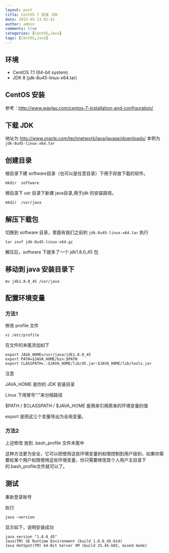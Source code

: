 ```yaml
---
layout: post
title: CentOS 7 安装 JDK
date: 2015-05-13 02:41
author: admin
comments: true
categories: [CentOS,Java]
tags: [CentOS,Java]
---
```


## 环境

* CentOS 7.1 (64-bit system)
* JDK 8 (jdk-8u45-linux-x64.tar)

## CentOS 安装

参考：<http://www.waylau.com/centos-7-installation-and-configuration/>

<!-- more -->

## 下载 JDK

地址为 <http://www.oracle.com/technetwork/java/javase/downloads/>
本例为 `jdk-8u45-linux-x64.tar`

## 创建目录

根目录下建 software目录（也可以是任意目录）下用于存放下载的软件。
    
    mkdir  software
    
根目录下 usr 目录下新建 java目录,用于jdk  的安装路径。

    mkdir  /usr/java

## 解压下载包

切换到 software 目录，里面有我们之前的 `jdk-8u45-linux-x64.tar`
执行

    tar zxvf jdk-8u45-linux-x64.gz
    
解压后，software 下就多了一个 jdk1.8.0_45 包

##	移动到 java 安装目录下

    mv jdk1.8.0_45 /usr/java
    
##	配置环境变量

### 方法1

修改 profile 文件

    vi /etc/profile
    
在文件的末尾添加如下

  	export JAVA_HOME=/usr/java/jdk1.8.0_45
  	export PATH=$JAVA_HOME/bin:$PATH
    export CLASSPATH=.:$JAVA_HOME/lib/dt.jar:$JAVA_HOME/lib/tools.jar

注意

JAVA_HOME 是你的 JDK 安装目录

Linux 下用冒号“:”来分隔路径

$PATH / $CLASSPATH / $JAVA_HOME 是用来引用原来的环境变量的值

export 是把这三个变量导出为全局变量。

###	方法2

上述修改 放到 .bash_profile 文件末尾中

这种方法更为安全，它可以把使用这些环境变量的权限控制到用户级别，如果你需要给某个用户权限使用这些环境变量，你只需要修改其个人用户主目录下的.bash_profile文件就可以了。

##	测试

重新登录账号

执行  
  
    java –version
    
显示如下，说明安装成功

    java version "1.8.0_45"
    Java(TM) SE Runtime Environment (build 1.8.0_45-b14)
    Java HotSpot(TM) 64-Bit Server VM (build 25.45-b02, mixed mode)
